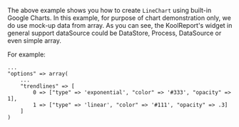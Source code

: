 The above example shows you how to create `LineChart` using built-in Google Charts. In this example, for purpose of chart demonstration only, we do use mock-up data from array. As you can see, the KoolReport's widget in general support dataSource could be DataStore, Process, DataSource or even simple array.

For example:

    ...
    "options" => array(
        ...
        "trendlines" => [
            0 => ["type" => 'exponential', "color" => '#333', "opacity" => 1],
            1 => ["type" => 'linear', "color" => '#111', "opacity" => .3]
        ]
    )